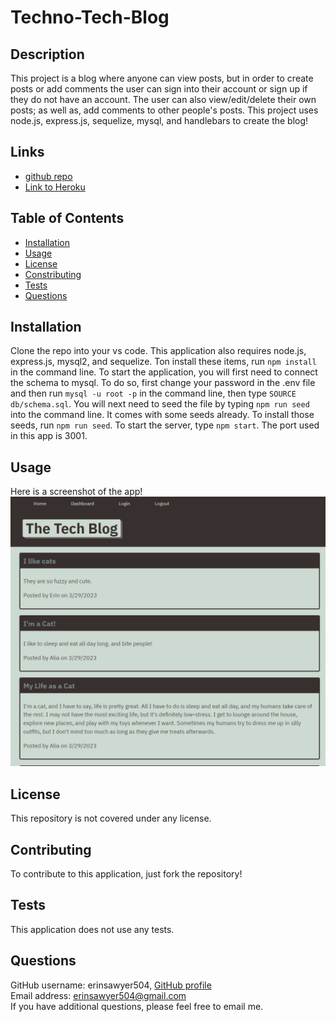 # Techno-Tech-Blog

## Description
This project is a blog where anyone can view posts, but in order to create posts or add comments the user can sign into their account or sign up if they do not have an account.  The user can also view/edit/delete their own posts; as well as, add comments to other people's posts.  This project uses node.js, express.js, sequelize, mysql, and handlebars to create the blog!

## Links
- [github repo](https://github.com/erinsawyer504/techno-tech-blog)
- [Link to Heroku](https://https://immense-anchorage-45274.herokuapp.com/)

## Table of Contents
- [Installation](#installation)  
- [Usage](#usage)  
- [License](#license)  
- [Constributing](#contributing)  
- [Tests](#tests)  
- [Questions](#questions)

## Installation
Clone the repo into your vs code.  This application also requires node.js, express.js, mysql2, and sequelize.  Ton install these items, run `npm install` in the command line.  To start the application, you will first need to connect the schema to mysql.  To do so, first change your password in the .env file and then run `mysql -u root -p` in the command line, then type `SOURCE db/schema.sql`.  You will next need to seed the file by typing `npm run seed` into the command line. It comes with some seeds already.  To install those seeds, run `npm run seed`. To start the server, type `npm start`.  The port used in this app is 3001. 

## Usage
Here is a screenshot of the app!
![Screenshot of blog](./public/assets/blogpic.PNG)

## License
This repository is not covered under any license.

## Contributing
To contribute to this application, just fork the repository!

## Tests
This application does not use any tests.

## Questions
GitHub username: erinsawyer504, 
[GitHub profile](https://www.github.com/erinsawyer504)    
Email address: erinsawyer504@gmail.com  
If you have additional questions, please feel free to email me.

